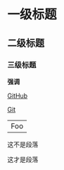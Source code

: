 <h1> 一级标题 </h1>

二级标题
-----------

### 三级标题

<strong>强调</strong>

<a href = "https://github.com/">GitHub</a>

[Git](http://git-scm.com/)

<table>
    <tr>
        <td>Foo</td>
    </tr>
</table>

<p>
这不是段落
</p>

<p>

这才是段落

</p>